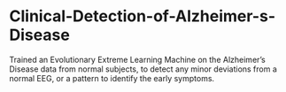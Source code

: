 # Clinical-Detection-of-Alzheimer-s-Disease
Trained an Evolutionary Extreme Learning Machine on the Alzheimer’s Disease data from normal subjects, to detect any minor deviations from a normal EEG, or a pattern to identify the early symptoms.


